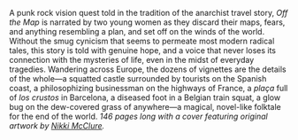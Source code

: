 A punk rock vision quest told in the tradition of the anarchist travel story, _Off the Map_ is narrated by two young women as they discard their maps, fears, and anything resembling a plan, and set off on the winds of the world. Without the smug cynicism that seems to permeate most modern radical tales, this story is told with genuine hope, and a voice that never loses its connection with the mysteries of life, even in the midst of everyday tragedies. Wandering across Europe, the dozens of vignettes are the details of the whole—a squatted castle surrounded by tourists on the Spanish coast, a philosophizing businessman on the highways of France, a _plaça_ full of _los crustos_ in Barcelona, a diseased foot in a Belgian train squat, a glow bug on the dew-covered grass of anywhere—a magical, novel-like folktale for the end of the world. _146 pages long with a cover featuring original artwork by [Nikki McClure](http://www.buyolympia.com/q/Artist=Nikki%2BMcClure)._
